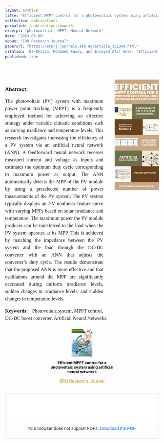 ```yaml
---
layout: archive
title: "Efficient MPPT control for a photovoltaic system using artificial neural networks"
collection: publications
permalink: /publications/paper3
excerpt: "photovoltaic, MPPT, Neural Network"
date: "2023-05-08"
venue: "ERU Research Journal"
paperurl: "https://erurj.journals.ekb.eg/article_301364.html"
citation: 'El-Khatib, Mohamed Fawzy, and Elsayed Atif Aner. "Efficient MPPT control for a photovoltaic system using artificial neural networks." ERU Research Journal 2, no. 3 (2023): 385-398.'
published: true
---
```


<style>
    .pdf-container {
        border: 1px solid #ddd; /* Add a grey border */
        border-radius: 4px; /* Optional: rounds the corners */
        padding: 10px; /* Adds some padding inside the border */
    }

    .pdf-container p {
        text-align: center;
        color: #333;
        font-family: Arial, sans-serif;
    }

    .pdf-container a {
        color: #007BFF;
        text-decoration: none;
    }

    .pdf-container a:hover {
        text-decoration: underline;
    }
</style>

<!-- Publications ----------------------------------->
<div style="display: flex; justify-content: center; align-items: flex-start; gap: 20px; margin-top: 50px;">
  <!-- Abstract Section -->
  <div style="width: 70%; text-align: left;">
    <h3>Abstract:</h3>
    <p style="text-align: justify; font-family: 'Times New Roman', Times, serif; font-size: 16px; line-height: 1.5; width: 95%;">
      The photovoltaic (PV) system with maximum power point tracking (MPPT) is a frequently employed method for achieving an effective strategy under variable climatic conditions such as varying irradiance and temperature levels. This research investigates increasing the efficiency of a PV system via an artificial neural network (ANN). A feedforward neural network receives measured current and voltage as inputs and estimates the optimum duty cycle corresponding to maximum power as output. The ANN automatically detects the MPP of the PV module by using a preselected number of power measurements of the PV system. The PV system typically displays an I-V nonlinear feature curve with varying MPPs based on solar irradiance and temperature. The maximum power the PV module produces can be transferred to the load when the PV system operates at its MPP. This is achieved by matching the impedance between the PV system and the load through the DC-DC converter with an ANN that adjusts the converter’s duty cycle. The results demonstrate that the proposed ANN is more effective and that oscillations around the MPP are significantly decreased during uniform irradiance levels, sudden changes in irradiance levels, and sudden changes in temperature levels.
    </p>
    <h3 style="display: inline; font-family: 'Times New Roman', Times, serif; font-size: 16px; margin-right: 10px; text-align: justify;">Keywords:</h3>
    <span style="font-family: 'Times New Roman', Times, serif; font-size: 16px; line-height: 1.5; text-align: justify; ">
      	Photovoltaic system, MPPT control, DC-DC boost converter, Artificial Neural Networks.
    </span>
  </div>

  <!-- Image Section -->
  <div style="width: 30%; text-align: center; display: flex; align-items: center; justify-content: center;">
    <a href="../images/p3-f.png" target="_blank">
      <img src="../images/p3-f.png" alt="Continuum Manipulator Dynamics" style="width: 100%; max-width: 300px; height: auto; display: block; margin: auto;" />
    </a>
  </div>
</div>
<br>

<div style="display: flex; justify-content: center; align-items: center; gap: 20px;">
  <div style="text-align: center; width: 45%;">
    <a href="https://erurj.journals.ekb.eg/article_301364.html" target="_blank">
      <img src="../images/p3.jpg" alt="Journal Cover Image" style="width: 30%; display: block; margin: auto;" />
    </a>
    <p style="font-size: 12px; color: black; font-weight: bold;text-align: center">Efficient MPPT control for a photovoltaic system using artificial neural networks</p>
    <p style="font-size: 14px; text-align: center; color: #B8860B;">ERU Research Journal</p>
  </div>
</div>
<br>

<!-- Embed PDF -->
<div class="pdf-container">
    <object data="../files/ERURJ_Volume 2_Issue 3_Pages 385-398.pdf?inline=true" type="application/pdf" width="100%" height="80px">
        <embed src="../files/ERURJ_Volume 2_Issue 3_Pages 385-398.pdf?inline=true" type="application/pdf" width="100%" height="80px">
            <!-- Fallback content for browsers that don't support embedding PDFs -->
            <p>Your browser does not support PDFs. <a href="../files/ERURJ_Volume 2_Issue 3_Pages 385-398.pdf?inline=true">Download the PDF</a>.</p>
        </embed>
    </object>
</div>
